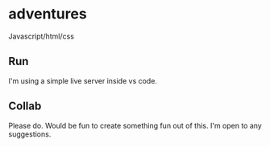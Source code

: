 # adventures
Javascript/html/css

## Run
I'm using a simple live server inside vs code.

## Collab
Please do. Would be fun to create something fun out of this.
I'm open to any suggestions. 
